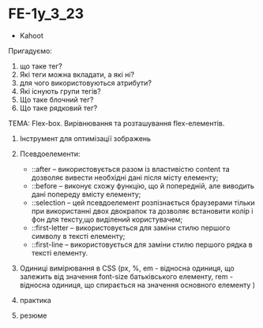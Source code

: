 # FE-1y_3_23

- Kahoot

Пригадуємо:

1. що таке тег?
2. Які теги можна вкладати, а які ні?
3. для чого використовуються атрибути?
4. Які існують групи тегів?
5. Що таке блочний тег?
6. Що таке рядковий тег?

ТЕМА: Flex-box. Вирівнювання та розташування flex-елементів.

1. Інструмент для оптимізації зображень

2. Псевдоелементи:

   - ::after – використовується разом із властивістю content та дозволяє вивести
     необхідні дані після місту елементу;
   - ::before – виконує схожу функцію, що й попередній, але виводить дані
     попереду вмісту елементу;
   - ::selection – цей псевдоелемент розпізнається браузерами тільки при
     використанні двох двокрапок та дозволяє встановити колір і фон для
     тексту,що виділений користувачем;
   - ::first-letter – використовується для заміни стилю першого символу в тексті
     елементу;
   - ::first-line – використовується для заміни стилю першого рядка в тексті
     елементу.

3. Одиниці вимірювання в CSS (px, %, em - відносна одиниця, що залежить від
   значення font-size батьківського елементу, rem - відносна одиниця, що
   спирається на значення основного елементу <html>)

4. практика

5. резюме
